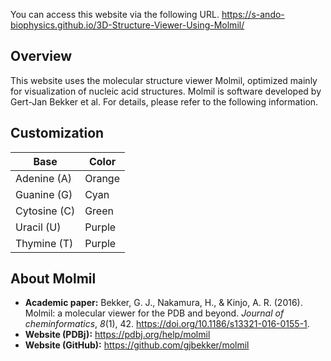 You can access this website via the following URL. https://s-ando-biophysics.github.io/3D-Structure-Viewer-Using-Molmil/

## Overview
This website uses the molecular structure viewer Molmil, optimized mainly for visualization of nucleic acid structures. Molmil is software developed by Gert-Jan Bekker et al. For details, please refer to the following information.

## Customization
| Base  | Color |
| - | - |
| Adenine (A) | Orange |
| Guanine (G) | Cyan |
| Cytosine (C) | Green |
| Uracil (U) | Purple |
| Thymine (T) | Purple |

## About Molmil
- **Academic paper:** Bekker, G. J., Nakamura, H., & Kinjo, A. R. (2016). Molmil: a molecular viewer for the PDB and beyond. _Journal of cheminformatics_, _8_(1), 42. https://doi.org/10.1186/s13321-016-0155-1.  
- **Website (PDBj):** https://pdbj.org/help/molmil  
- **Website (GitHub):** https://github.com/gjbekker/molmil
